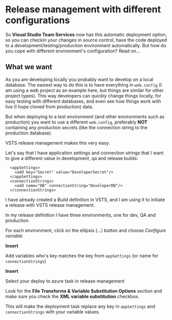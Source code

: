 # Release management with different configurations

So **Visual Studio Team Services** now has this automatic deployment option, so you can checkin your changes in source control, have the code deployed to a development/testing/production environment automatically. But how do you cope with different environment's configuration? Read on...

## What we want

As you are developing locally you probably want to develop on a local database. The easiest way to do this is to have everything in `web.config` (I am using a web project as an example here, but things are similar for other project types). This way developers can quickly change things locally, for easy testing with different databases, and even see how things work with live (I hope cloned from production) data.

But when deploying to a test environment (and other environments such as production) you want to use a different `web.config`, preferably **NOT** containing any production secrets (like the connection string to the production database). 

VSTS release management makes this very easy.

Let's say that I have application settings and connection strings that I want to give a different value in development, qa and release builds:

```
  <appSettings>
    <add key="Secret" value="DeveloperSecret"/>
  </appSettings>
  <connectionStrings>
    <add name="DB" connectionString="DeveloperDB"/>
  </connectionStrings>
```

I have already created a Build definition in VSTS, and I am using it to initiate a release with VSTS release management.

In my release definition I have three environments, one for dev, QA and production.

For each environment, click on the ellipsis (...) button and choose *Configure variable*

**Insert**

Add variables who's key matches the key from `appSettings` (or name for `connectionStrings`)

**Insert**

Select your deploy to azure task in release management

Look for the **File Transforms & Variable Substitution Options** section and make sure you check the **XML variable substitution** checkbox.

This will make the deployment task replace any key in `appSettings` and `connectionStrings` with your variable values.








